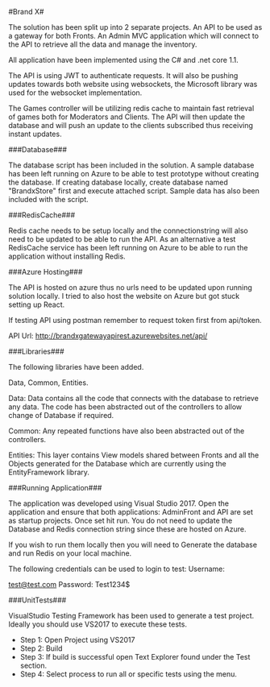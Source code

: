 #Brand X#

The solution has been split up into 2 separate projects. An API to be used as a gateway for both Fronts. An Admin MVC application which will connect to the API to retrieve all the data and manage the inventory.

All application have been implemented using the C# and .net core 1.1.

The API is using JWT to authenticate requests. It will also be pushing updates towards both website using websockets, the Microsoft library was used for the websocket implementation. 

The Games controller will be utilizing redis cache to maintain fast retrieval of games both for Moderators and Clients. The API will then update the database and will push an update to the clients subscribed thus receiving instant updates.

###Database###

The database script has been included in the solution. A sample database has been left running on Azure to be able to test prototype without creating the database. If creating database locally, create database named "BrandxStore" first and execute attached script. Sample data has also been included with the script.

###RedisCache###

Redis cache needs to be setup locally and the connectionstring will also need to be updated to be able to run the API. As an alternative a test RedisCache service has been left running on Azure to be able to run the application without installing Redis.

###Azure Hosting###

The API is hosted on azure thus no urls need to be updated upon running solution locally. I tried to also host the website on Azure but got stuck setting up React.

If testing API using postman remember to request token first from api/token.

API Url: http://brandxgatewayapirest.azurewebsites.net/api/

###Libraries###

The following libraries have been added. 

Data, Common, Entities.

Data: Data contains all the code that connects with the database to retrieve any data. The code has been abstracted out of the controllers to allow change of Database if required.

Common: Any repeated functions have also been abstracted out of the controllers.

Entities: This layer contains View models shared between Fronts and all the Objects generated for the Database which are currently using the EntityFramework library.

###Running Application###

The application was developed using Visual Studio 2017. Open the application and ensure that both applications: AdminFront and API are set as startup projects. Once set hit run. You do not need to update the Database and Redis connection string since these are hosted on Azure. 

If you wish to run them locally then you will need to Generate the database and run Redis on your local machine.

The following credentials can be used to login to test: Username: 

test@test.com Password: Test1234$

###UnitTests###

VisualStudio Testing Framework has been used to generate a test project. Ideally you should use VS2017 to execute these tests.

* Step 1: Open Project using VS2017
* Step 2: Build
* Step 3: If build is successful open Text Explorer found under the Test section.
* Step 4: Select process to run all or specific tests using the menu.

